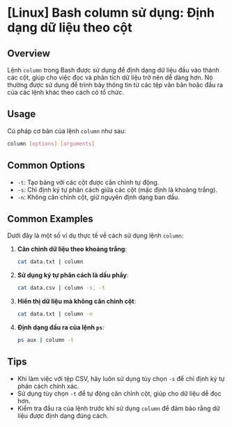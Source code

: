 # [Linux] Bash column sử dụng: Định dạng dữ liệu theo cột

## Overview
Lệnh `column` trong Bash được sử dụng để định dạng dữ liệu đầu vào thành các cột, giúp cho việc đọc và phân tích dữ liệu trở nên dễ dàng hơn. Nó thường được sử dụng để trình bày thông tin từ các tệp văn bản hoặc đầu ra của các lệnh khác theo cách có tổ chức.

## Usage
Cú pháp cơ bản của lệnh `column` như sau:
```bash
column [options] [arguments]
```

## Common Options
- `-t`: Tạo bảng với các cột được căn chỉnh tự động.
- `-s`: Chỉ định ký tự phân cách giữa các cột (mặc định là khoảng trắng).
- `-n`: Không căn chỉnh cột, giữ nguyên định dạng ban đầu.

## Common Examples
Dưới đây là một số ví dụ thực tế về cách sử dụng lệnh `column`:

1. **Căn chỉnh dữ liệu theo khoảng trắng**:
   ```bash
   cat data.txt | column
   ```

2. **Sử dụng ký tự phân cách là dấu phẩy**:
   ```bash
   cat data.csv | column -s, -t
   ```

3. **Hiển thị dữ liệu mà không căn chỉnh cột**:
   ```bash
   cat data.txt | column -n
   ```

4. **Định dạng đầu ra của lệnh `ps`**:
   ```bash
   ps aux | column -t
   ```

## Tips
- Khi làm việc với tệp CSV, hãy luôn sử dụng tùy chọn `-s` để chỉ định ký tự phân cách chính xác.
- Sử dụng tùy chọn `-t` để tự động căn chỉnh cột, giúp cho dữ liệu dễ đọc hơn.
- Kiểm tra đầu ra của lệnh trước khi sử dụng `column` để đảm bảo rằng dữ liệu được định dạng đúng cách.